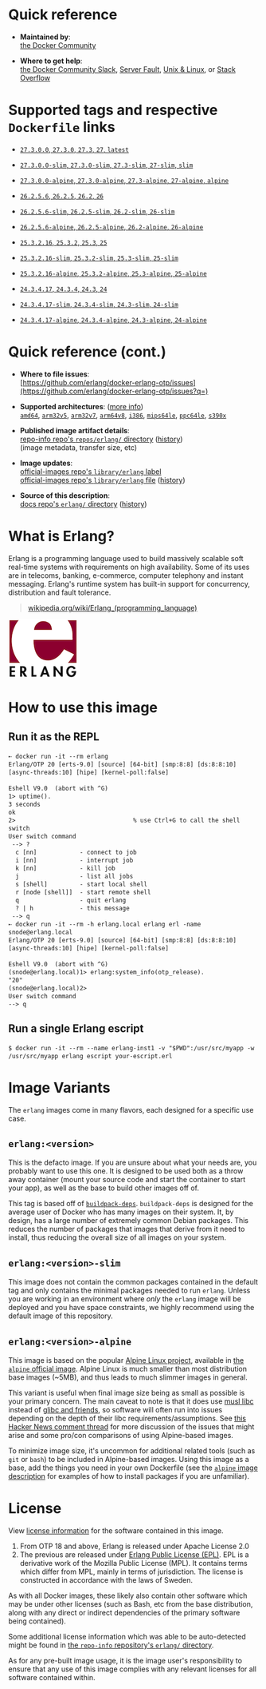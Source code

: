 <!--

********************************************************************************

WARNING:

    DO NOT EDIT "erlang/README.md"

    IT IS AUTO-GENERATED

    (from the other files in "erlang/" combined with a set of templates)

********************************************************************************

-->

# Quick reference

-	**Maintained by**:  
	[the Docker Community](https://github.com/erlang/docker-erlang-otp)

-	**Where to get help**:  
	[the Docker Community Slack](https://dockr.ly/comm-slack), [Server Fault](https://serverfault.com/help/on-topic), [Unix & Linux](https://unix.stackexchange.com/help/on-topic), or [Stack Overflow](https://stackoverflow.com/help/on-topic)

# Supported tags and respective `Dockerfile` links

-	[`27.3.0.0`, `27.3.0`, `27.3`, `27`, `latest`](https://github.com/erlang/docker-erlang-otp/blob/40a3acb4c06cd19ca0b97cb28a4570d56db15a12/27/Dockerfile)

-	[`27.3.0.0-slim`, `27.3.0-slim`, `27.3-slim`, `27-slim`, `slim`](https://github.com/erlang/docker-erlang-otp/blob/40a3acb4c06cd19ca0b97cb28a4570d56db15a12/27/slim/Dockerfile)

-	[`27.3.0.0-alpine`, `27.3.0-alpine`, `27.3-alpine`, `27-alpine`, `alpine`](https://github.com/erlang/docker-erlang-otp/blob/40a3acb4c06cd19ca0b97cb28a4570d56db15a12/27/alpine/Dockerfile)

-	[`26.2.5.6`, `26.2.5`, `26.2`, `26`](https://github.com/erlang/docker-erlang-otp/blob/0032babeb928e3465a91b0deb4f7b8a33930e3be/26/Dockerfile)

-	[`26.2.5.6-slim`, `26.2.5-slim`, `26.2-slim`, `26-slim`](https://github.com/erlang/docker-erlang-otp/blob/0032babeb928e3465a91b0deb4f7b8a33930e3be/26/slim/Dockerfile)

-	[`26.2.5.6-alpine`, `26.2.5-alpine`, `26.2-alpine`, `26-alpine`](https://github.com/erlang/docker-erlang-otp/blob/31b38022c405588392cfb37ff4ccb0cff92873ea/26/alpine/Dockerfile)

-	[`25.3.2.16`, `25.3.2`, `25.3`, `25`](https://github.com/erlang/docker-erlang-otp/blob/0032babeb928e3465a91b0deb4f7b8a33930e3be/25/Dockerfile)

-	[`25.3.2.16-slim`, `25.3.2-slim`, `25.3-slim`, `25-slim`](https://github.com/erlang/docker-erlang-otp/blob/0032babeb928e3465a91b0deb4f7b8a33930e3be/25/slim/Dockerfile)

-	[`25.3.2.16-alpine`, `25.3.2-alpine`, `25.3-alpine`, `25-alpine`](https://github.com/erlang/docker-erlang-otp/blob/31b38022c405588392cfb37ff4ccb0cff92873ea/25/alpine/Dockerfile)

-	[`24.3.4.17`, `24.3.4`, `24.3`, `24`](https://github.com/erlang/docker-erlang-otp/blob/c7e3d58244259ec45bd0b84df7287096d9833d19/24/Dockerfile)

-	[`24.3.4.17-slim`, `24.3.4-slim`, `24.3-slim`, `24-slim`](https://github.com/erlang/docker-erlang-otp/blob/c7e3d58244259ec45bd0b84df7287096d9833d19/24/slim/Dockerfile)

-	[`24.3.4.17-alpine`, `24.3.4-alpine`, `24.3-alpine`, `24-alpine`](https://github.com/erlang/docker-erlang-otp/blob/31b38022c405588392cfb37ff4ccb0cff92873ea/24/alpine/Dockerfile)

# Quick reference (cont.)

-	**Where to file issues**:  
	[https://github.com/erlang/docker-erlang-otp/issues](https://github.com/erlang/docker-erlang-otp/issues?q=)

-	**Supported architectures**: ([more info](https://github.com/docker-library/official-images#architectures-other-than-amd64))  
	[`amd64`](https://hub.docker.com/r/amd64/erlang/), [`arm32v5`](https://hub.docker.com/r/arm32v5/erlang/), [`arm32v7`](https://hub.docker.com/r/arm32v7/erlang/), [`arm64v8`](https://hub.docker.com/r/arm64v8/erlang/), [`i386`](https://hub.docker.com/r/i386/erlang/), [`mips64le`](https://hub.docker.com/r/mips64le/erlang/), [`ppc64le`](https://hub.docker.com/r/ppc64le/erlang/), [`s390x`](https://hub.docker.com/r/s390x/erlang/)

-	**Published image artifact details**:  
	[repo-info repo's `repos/erlang/` directory](https://github.com/docker-library/repo-info/blob/master/repos/erlang) ([history](https://github.com/docker-library/repo-info/commits/master/repos/erlang))  
	(image metadata, transfer size, etc)

-	**Image updates**:  
	[official-images repo's `library/erlang` label](https://github.com/docker-library/official-images/issues?q=label%3Alibrary%2Ferlang)  
	[official-images repo's `library/erlang` file](https://github.com/docker-library/official-images/blob/master/library/erlang) ([history](https://github.com/docker-library/official-images/commits/master/library/erlang))

-	**Source of this description**:  
	[docs repo's `erlang/` directory](https://github.com/docker-library/docs/tree/master/erlang) ([history](https://github.com/docker-library/docs/commits/master/erlang))

# What is Erlang?

Erlang is a programming language used to build massively scalable soft real-time systems with requirements on high availability. Some of its uses are in telecoms, banking, e-commerce, computer telephony and instant messaging. Erlang's runtime system has built-in support for concurrency, distribution and fault tolerance.

> [wikipedia.org/wiki/Erlang_(programming_language)](https://en.wikipedia.org/wiki/Erlang_%28programming_language%29)

![logo](https://raw.githubusercontent.com/docker-library/docs/4144083772e02655d41aa10d6467aaf1e99fa77b/erlang/logo.png)

# How to use this image

## Run it as the REPL

```console
➸ docker run -it --rm erlang
Erlang/OTP 20 [erts-9.0] [source] [64-bit] [smp:8:8] [ds:8:8:10] [async-threads:10] [hipe] [kernel-poll:false]

Eshell V9.0  (abort with ^G)
1> uptime().
3 seconds
ok
2>                                 % use Ctrl+G to call the shell switch
User switch command
 --> ?
  c [nn]            - connect to job
  i [nn]            - interrupt job
  k [nn]            - kill job
  j                 - list all jobs
  s [shell]         - start local shell
  r [node [shell]]  - start remote shell
  q                 - quit erlang
  ? | h             - this message
 --> q
➸ docker run -it --rm -h erlang.local erlang erl -name snode@erlang.local
Erlang/OTP 20 [erts-9.0] [source] [64-bit] [smp:8:8] [ds:8:8:10] [async-threads:10] [hipe] [kernel-poll:false]

Eshell V9.0  (abort with ^G)
(snode@erlang.local)1> erlang:system_info(otp_release).
"20"
(snode@erlang.local)2>
User switch command
--> q
```

## Run a single Erlang escript

```console
$ docker run -it --rm --name erlang-inst1 -v "$PWD":/usr/src/myapp -w /usr/src/myapp erlang escript your-escript.erl
```

# Image Variants

The `erlang` images come in many flavors, each designed for a specific use case.

## `erlang:<version>`

This is the defacto image. If you are unsure about what your needs are, you probably want to use this one. It is designed to be used both as a throw away container (mount your source code and start the container to start your app), as well as the base to build other images off of.

This tag is based off of [`buildpack-deps`](https://hub.docker.com/_/buildpack-deps/). `buildpack-deps` is designed for the average user of Docker who has many images on their system. It, by design, has a large number of extremely common Debian packages. This reduces the number of packages that images that derive from it need to install, thus reducing the overall size of all images on your system.

## `erlang:<version>-slim`

This image does not contain the common packages contained in the default tag and only contains the minimal packages needed to run `erlang`. Unless you are working in an environment where *only* the `erlang` image will be deployed and you have space constraints, we highly recommend using the default image of this repository.

## `erlang:<version>-alpine`

This image is based on the popular [Alpine Linux project](https://alpinelinux.org), available in [the `alpine` official image](https://hub.docker.com/_/alpine). Alpine Linux is much smaller than most distribution base images (~5MB), and thus leads to much slimmer images in general.

This variant is useful when final image size being as small as possible is your primary concern. The main caveat to note is that it does use [musl libc](https://musl.libc.org) instead of [glibc and friends](https://www.etalabs.net/compare_libcs.html), so software will often run into issues depending on the depth of their libc requirements/assumptions. See [this Hacker News comment thread](https://news.ycombinator.com/item?id=10782897) for more discussion of the issues that might arise and some pro/con comparisons of using Alpine-based images.

To minimize image size, it's uncommon for additional related tools (such as `git` or `bash`) to be included in Alpine-based images. Using this image as a base, add the things you need in your own Dockerfile (see the [`alpine` image description](https://hub.docker.com/_/alpine/) for examples of how to install packages if you are unfamiliar).

# License

View [license information](http://www.erlang.org/about.html) for the software contained in this image.

1.	From OTP 18 and above, Erlang is released under Apache License 2.0
2.	The previous are released under [Erlang Public License (EPL)](http://www.erlang.org/EPLICENSE). EPL is a derivative work of the Mozilla Public License (MPL). It contains terms which differ from MPL, mainly in terms of jurisdiction. The license is constructed in accordance with the laws of Sweden.

As with all Docker images, these likely also contain other software which may be under other licenses (such as Bash, etc from the base distribution, along with any direct or indirect dependencies of the primary software being contained).

Some additional license information which was able to be auto-detected might be found in [the `repo-info` repository's `erlang/` directory](https://github.com/docker-library/repo-info/tree/master/repos/erlang).

As for any pre-built image usage, it is the image user's responsibility to ensure that any use of this image complies with any relevant licenses for all software contained within.
